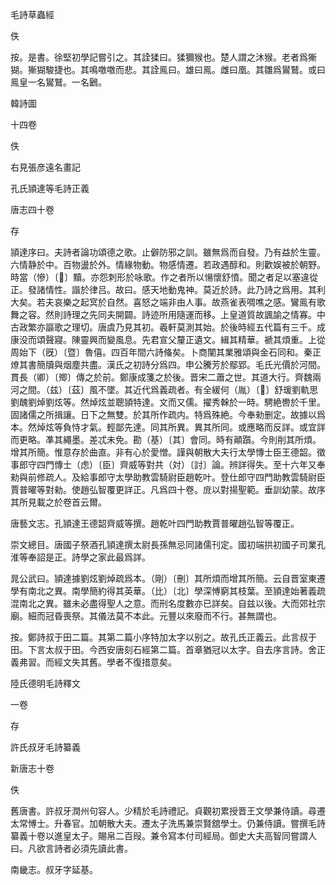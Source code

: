 毛詩草蟲經

佚

按。是書。徐堅初學記嘗引之。其詮猱曰。猱獮猴也。楚人謂之沐猴。老者爲獑猢。獑猢駿捷也。其鳴噭噭而悲。其詮鳯曰。雄曰鳯。雌曰凰。其雛爲鸑鷲。或曰鳯皇一名鸑鷲。一名鶠。

韓詩圖

十四卷

佚

右見張彦遠名畫記

孔氏頴達等毛詩正義

唐志四十卷

存

頴達序曰。夫詩者論功頌德之歌。止僻防邪之訓。雖無爲而自發。乃有益於生靈。六情静於中。百物盪於外。情緣物動。物感情遷。若政遇醇和。則歡娱被於朝野。時當（慘）〔𢡖〕黷。亦怨刺形於咏歌。作之者所以愓懷舒憤。聞之者足以塞違從正。發諸情性。諧於律吕。故曰。感天地動鬼神。莫近於詩。此乃詩之爲用。其利大矣。若夫哀樂之起㝠於自然。喜怒之端非由人事。故燕雀表啁噍之感。鸞鳯有歌舞之容。然則詩理之先同夫開闢。詩迹所用隨運而移。上皇道質故諷諭之情寡。中古政繁亦謳歌之理切。唐虞乃見其初。羲軒莫測其始。於後時經五代篇有三千。成康没而頌聲寢。陳靈興而變風息。先君宣父釐正遺文。緝其精華。褫其煩重。上從周始下（旣）〔暨〕魯僖。四百年間六詩偹矣。卜商闡其業雅頌與金石同和。秦正燎其書簡牘與烟塵共盡。漢氏之初詩分爲四。申公騰芳於鄢郢。毛氏光價於河間。貫長（卿）〔𡖖〕傳之於前。鄭康成箋之於後。晋宋二蕭之世。其道大行。齊魏兩河之間。（兹）〔茲〕風不墜。其近代爲義疏者。有全緩何（胤）〔𠃴〕舒瑗劉軌思劉醜劉焯劉炫等。然焯炫並聰頴特達。文而又儒。擢秀榦於一時。騁絶轡於千里。固諸儒之所揖讓。日下之無雙。於其所作疏内。特爲殊絶。今奉勑删定。故據以爲本。然焯炫等負恃才氣。輕鄙先達。同其所異。異其所同。或應略而反詳。或宜詳而更略。凖其繩墨。差忒未免。勘（基）〔其〕會同。時有顚躓。今則削其所煩。增其所簡。惟意存於曲直。非有心於愛憎。謹與朝散大夫行太學慱士臣王德韶。徵事郎守四門慱士（虑）〔臣〕齊威等對共（対）〔討〕論。辨詳得失。至十六年又奉勑與前修疏人。及給事郎守太學助教雲騎尉臣趙乾叶。登仕郎守四門助教雲騎尉臣賈普曜等對勑。使趙弘智覆更詳正。凡爲四十卷。庻以對揚聖範。垂訓幼蒙。故序其所見載之於卷首云爾。

唐藝文志。孔頴達王德韶齊威等撰。趙乾叶四門助教賈普曜趙弘智等覆正。

崇文總目。唐國子祭酒孔頴達撰太尉長孫無忌同諸儒刊定。國初端拱初國子司業孔淮等奉詔是正。詩學之家此最爲詳。

晁公武曰。頴達據劉炫劉焯疏爲本。（剛）〔刪〕其所煩而增其所簡。云自晋室東遷學有南北之異。南學簡約得其英華。（比）〔北〕學深愽窮其枝葉。至頴達始著義疏混南北之異。雖未必盡得聖人之意。而刑名度數亦已詳矣。自兹以後。大而郊社宗廟。細而冠昏喪祭。其儀法莫不本此。元豐以來廢而不行。甚無謂也。

按。鄭詩叔于田二篇。其第二篇小序特加太字以别之。故孔氏正義云。此言叔于田。下言太叔于田。今西安唐刻石經第二篇。首章猶冠以太字。自去序言詩。舍正義弗習。而經文失其舊。學者不復措意矣。

陸氏德明毛詩釋文

一卷

存

許氏叔牙毛詩纂義

新唐志十卷

佚

舊唐書。許叔牙潤州句容人。少精於毛詩禮記。貞觀初累授晋王文學兼侍讀。尋遷太常愽士。升春官。加朝散大夫。遷太子洗馬兼崇賢舘學士。仍兼侍讀。嘗撰毛詩纂義十卷以進皇太子。賜帛二百叚。兼令寫本付司經局。御史大夫高智同嘗謂人曰。凡欲言詩者必須先讀此書。

南畿志。叔牙字延基。
